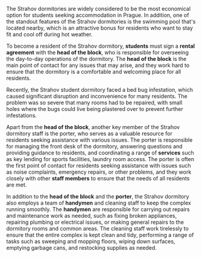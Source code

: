 The Strahov dormitories are widely considered to be the most economical option for students seeking accommodation in Prague. In addition, one of the standout features of the Strahov dormitories is the swimming pool that's located nearby, which is an attractive bonus for residents who want to stay fit and cool off during hot weather.

To become a resident of the Strahov dormitory, **students** must sign a **rental agreement** with the **head of the block**, who is responsible for overseeing the day-to-day operations of the dormitory. The **head of the block** is the main point of contact for any issues that may arise, and they work hard to ensure that the dormitory is a comfortable and welcoming place for all residents. 

Recently, the Strahov student dormitory faced a bed bug infestation, which caused significant disruption and inconvenience for many residents. The problem was so severe that many rooms had to be repaired, with small holes where the bugs could live being plastered over to prevent further infestations. 

Apart from the **head of the block**, another key member of the Strahov dormitory staff is the porter, who serves as a valuable resource for residents seeking assistance with various issues. The porter is responsible for managing the front desk of the dormitory, answering questions and providing guidance to residents, and coordinating a range of **services** such as key lending for sports facilities, laundry room access. The porter is often the first point of contact for residents seeking assistance with issues such as noise complaints, emergency repairs, or other problems, and they work closely with other **staff members** to ensure that the needs of all residents are met.

In addition to the **head of the block** and the **porter**, the Strahov dormitory also employs a team of **handymen** and cleaning staff to keep the complex running smoothly. The **handymen** are responsible for carrying out repairs and maintenance work as needed, such as fixing broken appliances, repairing plumbing or electrical issues, or making general repairs to the dormitory rooms and common areas. The cleaning staff work tirelessly to ensure that the entire complex is kept clean and tidy, performing a range of tasks such as sweeping and mopping floors, wiping down surfaces, emptying garbage cans, and restocking supplies as needed.
